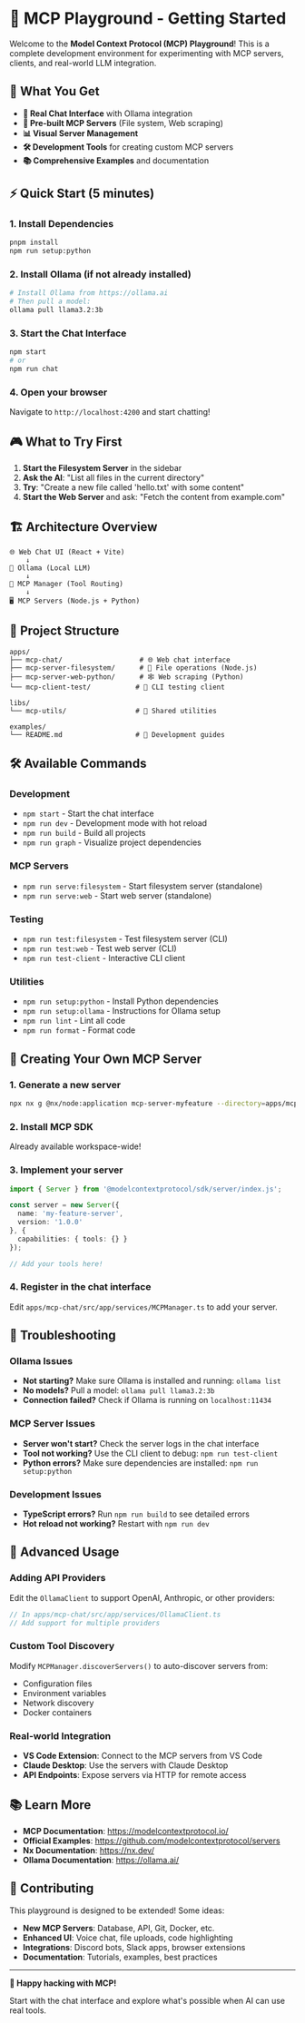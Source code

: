 # 🚀 MCP Playground - Getting Started

Welcome to the **Model Context Protocol (MCP) Playground**! This is a complete development environment for experimenting with MCP servers, clients, and real-world LLM integration.

## 🎯 What You Get

- **🤖 Real Chat Interface** with Ollama integration
- **🔧 Pre-built MCP Servers** (File system, Web scraping)
- **📊 Visual Server Management**
- **🛠️ Development Tools** for creating custom MCP servers
- **📚 Comprehensive Examples** and documentation

## ⚡ Quick Start (5 minutes)

### 1. Install Dependencies
```bash
pnpm install
npm run setup:python
```

### 2. Install Ollama (if not already installed)
```bash
# Install Ollama from https://ollama.ai
# Then pull a model:
ollama pull llama3.2:3b
```

### 3. Start the Chat Interface
```bash
npm start
# or
npm run chat
```

### 4. Open your browser
Navigate to `http://localhost:4200` and start chatting!

## 🎮 What to Try First

1. **Start the Filesystem Server** in the sidebar
2. **Ask the AI**: "List all files in the current directory"
3. **Try**: "Create a new file called 'hello.txt' with some content"
4. **Start the Web Server** and ask: "Fetch the content from example.com"

## 🏗️ Architecture Overview

```
🌐 Web Chat UI (React + Vite)
    ↓
🤖 Ollama (Local LLM)
    ↓
🔗 MCP Manager (Tool Routing)
    ↓
🖥️ MCP Servers (Node.js + Python)
```

## 📁 Project Structure

```
apps/
├── mcp-chat/                   # 🌐 Web chat interface
├── mcp-server-filesystem/      # 📁 File operations (Node.js)
├── mcp-server-web-python/      # 🕸️ Web scraping (Python)
└── mcp-client-test/           # 🧪 CLI testing client

libs/
└── mcp-utils/                 # 🔧 Shared utilities

examples/
└── README.md                  # 📖 Development guides
```

## 🛠️ Available Commands

### Development
- `npm start` - Start the chat interface
- `npm run dev` - Development mode with hot reload
- `npm run build` - Build all projects
- `npm run graph` - Visualize project dependencies

### MCP Servers
- `npm run serve:filesystem` - Start filesystem server (standalone)
- `npm run serve:web` - Start web server (standalone)

### Testing
- `npm run test:filesystem` - Test filesystem server (CLI)
- `npm run test:web` - Test web server (CLI)
- `npm run test-client` - Interactive CLI client

### Utilities
- `npm run setup:python` - Install Python dependencies
- `npm run setup:ollama` - Instructions for Ollama setup
- `npm run lint` - Lint all code
- `npm run format` - Format code

## 🔧 Creating Your Own MCP Server

### 1. Generate a new server
```bash
npx nx g @nx/node:application mcp-server-myfeature --directory=apps/mcp-server-myfeature
```

### 2. Install MCP SDK
Already available workspace-wide!

### 3. Implement your server
```typescript
import { Server } from '@modelcontextprotocol/sdk/server/index.js';

const server = new Server({
  name: 'my-feature-server',
  version: '1.0.0'
}, {
  capabilities: { tools: {} }
});

// Add your tools here!
```

### 4. Register in the chat interface
Edit `apps/mcp-chat/src/app/services/MCPManager.ts` to add your server.

## 🐛 Troubleshooting

### Ollama Issues
- **Not starting?** Make sure Ollama is installed and running: `ollama list`
- **No models?** Pull a model: `ollama pull llama3.2:3b`
- **Connection failed?** Check if Ollama is running on `localhost:11434`

### MCP Server Issues
- **Server won't start?** Check the server logs in the chat interface
- **Tool not working?** Use the CLI client to debug: `npm run test-client`
- **Python errors?** Make sure dependencies are installed: `npm run setup:python`

### Development Issues
- **TypeScript errors?** Run `npm run build` to see detailed errors
- **Hot reload not working?** Restart with `npm run dev`

## 🚀 Advanced Usage

### Adding API Providers
Edit the `OllamaClient` to support OpenAI, Anthropic, or other providers:

```typescript
// In apps/mcp-chat/src/app/services/OllamaClient.ts
// Add support for multiple providers
```

### Custom Tool Discovery
Modify `MCPManager.discoverServers()` to auto-discover servers from:
- Configuration files
- Environment variables
- Network discovery
- Docker containers

### Real-world Integration
- **VS Code Extension**: Connect to the MCP servers from VS Code
- **Claude Desktop**: Use the servers with Claude Desktop
- **API Endpoints**: Expose servers via HTTP for remote access

## 📚 Learn More

- **MCP Documentation**: https://modelcontextprotocol.io/
- **Official Examples**: https://github.com/modelcontextprotocol/servers
- **Nx Documentation**: https://nx.dev/
- **Ollama Documentation**: https://ollama.ai/

## 🤝 Contributing

This playground is designed to be extended! Some ideas:

- **New MCP Servers**: Database, API, Git, Docker, etc.
- **Enhanced UI**: Voice chat, file uploads, code highlighting
- **Integrations**: Discord bots, Slack apps, browser extensions
- **Documentation**: Tutorials, examples, best practices

---

**🎉 Happy hacking with MCP!**

Start with the chat interface and explore what's possible when AI can use real tools.
